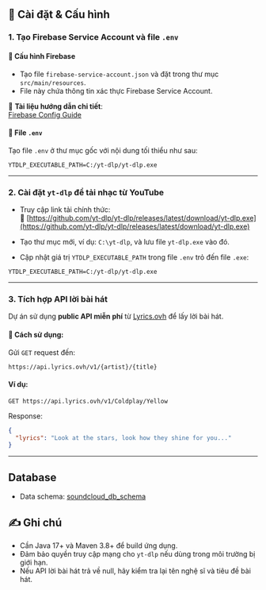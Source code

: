 ## 🔧 Cài đặt & Cấu hình

### 1. Tạo Firebase Service Account và file `.env`

#### 📂 Cấu hình Firebase
- Tạo file `firebase-service-account.json` và đặt trong thư mục `src/main/resources`.
- File này chứa thông tin xác thực Firebase Service Account.

🔗 **Tài liệu hướng dẫn chi tiết**:  
[Firebase Config Guide](https://docs.google.com/document/d/1jktDAk06mgWVppShp_ybc0SthYn_nSGnK5Mp23hmd4k/edit?usp=sharing)

#### 📝 File `.env`
Tạo file `.env` ở thư mục gốc với nội dung tối thiểu như sau:

```env
YTDLP_EXECUTABLE_PATH=C:/yt-dlp/yt-dlp.exe
```

---

### 2. Cài đặt `yt-dlp` để tải nhạc từ YouTube

- Truy cập link tải chính thức:  
  🔗 [https://github.com/yt-dlp/yt-dlp/releases/latest/download/yt-dlp.exe](https://github.com/yt-dlp/yt-dlp/releases/latest/download/yt-dlp.exe)

- Tạo thư mục mới, ví dụ: `C:\yt-dlp`, và lưu file `yt-dlp.exe` vào đó.

- Cập nhật giá trị `YTDLP_EXECUTABLE_PATH` trong file `.env` trỏ đến file `.exe`:

```env
YTDLP_EXECUTABLE_PATH=C:/yt-dlp/yt-dlp.exe
```

---

### 3. Tích hợp API lời bài hát

Dự án sử dụng **public API miễn phí** từ [Lyrics.ovh](https://lyrics.ovh/) để lấy lời bài hát.

#### 📌 Cách sử dụng:
Gửi `GET` request đến:

```
https://api.lyrics.ovh/v1/{artist}/{title}
```

#### Ví dụ:

```
GET https://api.lyrics.ovh/v1/Coldplay/Yellow
```

Response:
```json
{
  "lyrics": "Look at the stars, look how they shine for you..."
}
```

---

## Database
- Data schema: [soundcloud_db_schema](Data/soundcloud_db_schema.sql)

## ✍️ Ghi chú

- Cần Java 17+ và Maven 3.8+ để build ứng dụng.
- Đảm bảo quyền truy cập mạng cho `yt-dlp` nếu dùng trong môi trường bị giới hạn.
- Nếu API lời bài hát trả về null, hãy kiểm tra lại tên nghệ sĩ và tiêu đề bài hát.

